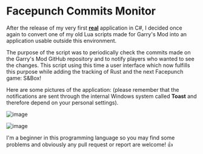 # Facepunch Commits Monitor

After the release of my very first **[real](https://github.com/FlorianLeChat/SteamCollectionDownloadSizeCalculator)** application in C#, I decided once again to convert one of my old Lua scripts made for Garry's Mod into an application usable outside this environment.

The purpose of the script was to periodically check the commits made on the Garry's Mod GitHub repository and to notify players who wanted to see the changes. This script using this time a user interface which now fulfills this purpose while adding the tracking of Rust and the next Facepunch game: S&Box!

Here are some pictures of the application:
(please remember that the notifications are sent through the internal Windows system called **Toast** and therefore depend on your personal settings).

![image](https://user-images.githubusercontent.com/26360935/123455810-70662680-d5e2-11eb-8b30-c961b2f526e0.png)

![image](https://user-images.githubusercontent.com/26360935/123455654-43197880-d5e2-11eb-8ec4-604b2dea34ce.png)

I'm a beginner in this programming language so you may find some problems and obviously any pull request or report are welcome! :+1:
